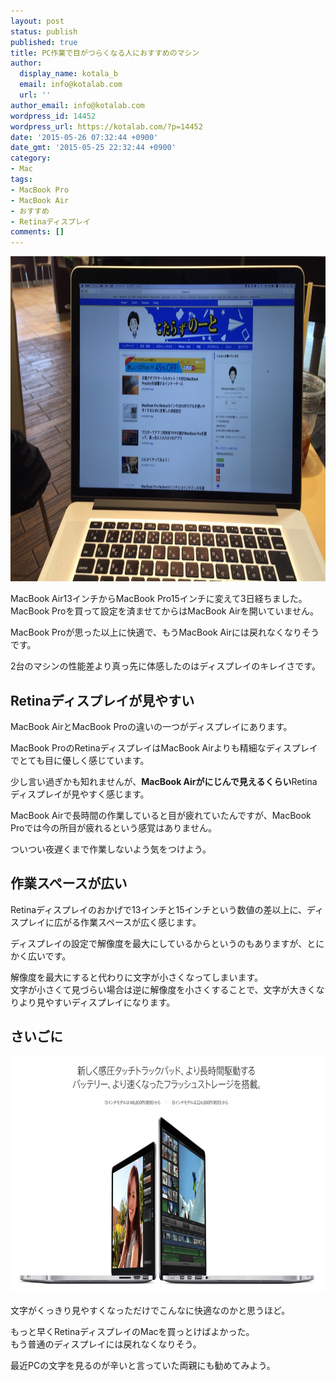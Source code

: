 ```yaml
---
layout: post
status: publish
published: true
title: PC作業で目がつらくなる人におすすめのマシン
author:
  display_name: kotala_b
  email: info@kotalab.com
  url: ''
author_email: info@kotalab.com
wordpress_id: 14452
wordpress_url: https://kotalab.com/?p=14452
date: '2015-05-26 07:32:44 +0900'
date_gmt: '2015-05-25 22:32:44 +0900'
category:
- Mac
tags:
- MacBook Pro
- MacBook Air
- おすすめ
- Retinaディスプレイ
comments: []
---
```

<p><img src="/wp-content/uploads/2015/05/macbook-pro-retina_20150526.jpg" alt="Macbook pro retina 20150526" width="780" height ="520" class="aligncenter size-large" /></p>
<p>MacBook Air13インチからMacBook Pro15インチに変えて3日経ちました。<br />
MacBook Proを買って設定を済ませてからはMacBook Airを開いていません。</p>
<p>MacBook Proが思った以上に快適で、もうMacBook Airには戻れなくなりそうです。</p>
<p>2台のマシンの性能差より真っ先に体感したのはディスプレイのキレイさです。</p>
<!--more-->
<h2>Retinaディスプレイが見やすい</h2>
<p>MacBook AirとMacBook Proの違いの一つがディスプレイにあります。</p>
<p>MacBook ProのRetinaディスプレイはMacBook Airよりも精細なディスプレイでとても目に優しく感じています。</p>
<p>少し言い過ぎかも知れませんが、<strong>MacBook Airがにじんで見えるくらい</strong>Retinaディスプレイが見やすく感じます。</p>
<p>MacBook Airで長時間の作業していると目が疲れていたんですが、MacBook Proでは今の所目が疲れるという感覚はありません。</p>
<p>ついつい夜遅くまで作業しないよう気をつけよう。</p>
<h2>作業スペースが広い</h2>
<p>Retinaディスプレイのおかげで13インチと15インチという数値の差以上に、ディスプレイに広がる作業スペースが広く感じます。</p>
<p>ディスプレイの設定で解像度を最大にしているからというのもありますが、とにかく広いです。</p>
<p>解像度を最大にすると代わりに文字が小さくなってしまいます。<br />
文字が小さくて見づらい場合は逆に解像度を小さくすることで、文字が大きくなりより見やすいディスプレイになります。</p>
<h2>さいごに</h2>
<p><img src="/wp-content/uploads/2015/05/macbookpro-13-or-15_20150521_01.png" alt="Macbookpro 13 or 15 20150521 01" width="629" height ="379" class="aligncenter size-large" /></p>
<p>文字がくっきり見やすくなっただけでこんなに快適なのかと思うほど。</p>
<p>もっと早くRetinaディスプレイのMacを買っとけばよかった。<br />
もう普通のディスプレイには戻れなくなりそう。</p>
<p>最近PCの文字を見るのが辛いと言っていた両親にも勧めてみよう。</p>
<p><script type="text/javascript" src="http://aos-creative.prf.hn/creative/camref:111l7s5/creativeref:110l1038"></script></p>
